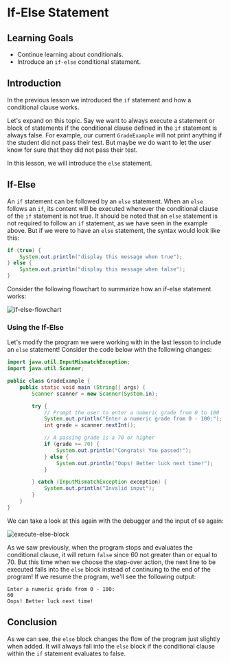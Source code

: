 # If-Else Statement

## Learning Goals

- Continue learning about conditionals.
- Introduce an `if-else` conditional statement.

## Introduction

In the previous lesson we introduced the `if` statement and how a conditional
clause works.

Let's expand on this topic. Say we want to always execute a statement or block
of statements if the conditional clause defined in the `if` statement is always
false. For example, our current `GradeExample` will not print anything if the
student did not pass their test. But maybe we do want to let the user know for
sure that they did not pass their test.

In this lesson, we will introduce the `else` statement.

## If-Else

An `if` statement can be followed by an `else` statement. When an `else`
follows an `if`, its content will be executed whenever the conditional clause
of the `if` statement is not true. It should be noted that an `else` statement
is not required to follow an `if` statement, as we have seen in the example
above. But if we were to have an `else` statement, the syntax would look like
this:

```java
if (true) {
    System.out.println("display this message when true");
} else {
    System.out.println("display this message when false");
}
```

Consider the following flowchart to summarize how an if-else statement works:

![if-else-flowchart](https://curriculum-content.s3.amazonaws.com/java-mod-1/if-else-statement/if-else-conditional-flowchart.png)

### Using the If-Else

Let's modify the program we were working with in the last lesson to include an
`else` statement! Consider the code below with the following changes:

```java
import java.util.InputMismatchException;
import java.util.Scanner;

public class GradeExample {
    public static void main (String[] args) {
        Scanner scanner = new Scanner(System.in);

        try {
            // Prompt the user to enter a numeric grade from 0 to 100
            System.out.println("Enter a numeric grade from 0 - 100:");
            int grade = scanner.nextInt();

            // A passing grade is a 70 or higher
            if (grade >= 70) {
                System.out.println("Congrats! You passed!");
            } else {
                System.out.println("Oops! Better luck next time!");
            }

        } catch (InputMismatchException exception) {
            System.out.println("Invalid input");
        }
    }
}
```

We can take a look at this again with the debugger and the input of `60` again:

![execute-else-block](https://curriculum-content.s3.amazonaws.com/java-mod-1/if-statement/intellij-debugger-else-block-execution.PNG)

As we saw previously, when the program stops and evaluates the conditional
clause, it will return `false` since 60 not greater than or equal to 70. But
this time when we choose the step-over action, the next line to be executed
falls into the `else` block instead of continuing to the end of the program! If
we resume the program, we'll see the following output:

```text
Enter a numeric grade from 0 - 100:
60
Oops! Better luck next time!
```

## Conclusion

As we can see, the `else` block changes the flow of the program just slightly
when added. It will always fall into the `else` block if the conditional clause
within the `if` statement evaluates to false.